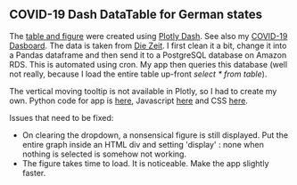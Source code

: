 ## COVID-19 Dash DataTable for German states

The [table and figure](https://covid19basucrud.herokuapp.com/) were created using [Plotly Dash](https://plotly.com/dash/). See also my [COVID-19 Dasboard](https://covid19basu.herokuapp.com/). The data is taken from [Die Zeit](https://www.zeit.de/wissen/corona-karte-deutschland-aktuelle-zahlen-landkreise#woher-kommen-die-daten). I first clean it a bit, change it into a Pandas dataframe and then send it to a PostgreSQL database on Amazon RDS. This is automated using cron. My app then queries this database (well not really, because I load the entire table up-front *select * from table*).

The vertical moving tooltip is not available in Plotly, so I had to create my own. Python code for app is [here](https://github.com/parbasu/covid19appcode/blob/main/data_table_app.py), Javascript [here](https://github.com/parbasu/covid19appcode/blob/main/custom_javascript_data_table.js) and CSS [here](https://github.com/parbasu/covid19appcode/blob/main/custom_styles_data_table.css).


Issues that need to be fixed:
- On clearing the dropdown, a nonsensical figure is still displayed. Put the entire graph inside an HTML div and setting 'display' : none when nothing is selected is somehow not working.
- The figure takes time to load. It is noticeable. Make the app slightly faster.
